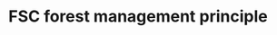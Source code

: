 ---
title: 'FSC forest management principle'
field: 'fsc.focus.fmPrinciple'
slug: 'fsc-focus-fmprinciple'
description: 'Indicate the FM principle(s) the resource supports or contributes to'
comment: 'select from control list'
required: False
vocabulary: 'vocabulary.txt'
module: 'Scope'
cluster: 'Fsc'
policy: 'Controlled value. Multi select from control list.'
layout: 'fsc'
---